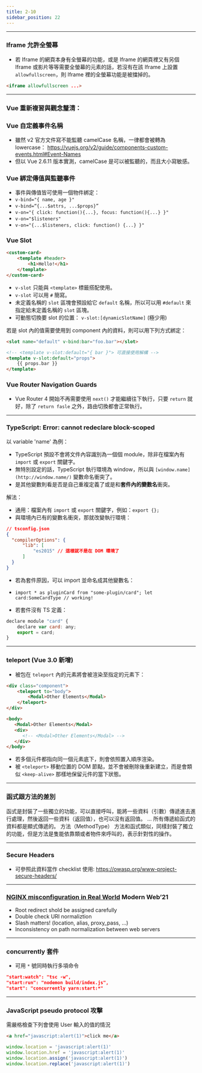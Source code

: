 ```yaml
---
title: 2-10
sidebar_position: 22
---
```


----------------
### Iframe 允許全螢幕

* 若 Iframe 的網頁本身有全螢幕的功能，或是 Iframe 的網頁裡又有另個 Iframe 或影片等等需要全螢幕的元素的話，若沒有在該 Iframe 上設置 `allowfullscreen`，則 Iframe 裡的全螢幕功能是被擋掉的。



```html
<iframe allowfullscreen ...>
```

----------------
### Vue 重新複習與觀念釐清：

### **Vue 自定義事件名稱**

* 雖然 v2 官方文件寫不能監聽 camelCase 名稱，一律都會被轉為 lowercase： https://vuejs.org/v2/guide/components-custom-events.html#Event-Names
* 但以 Vue 2.6.11 版本實測，camelCase 是可以被監聽的，而且大小寫敏感。

### Vue 綁定傳值與監聽事件

* 事件與傳值皆可使用一個物件綁定：
* `v-bind="{ name, age }"`
* `v-bind=“{...$attrs, ...$props}”`
* `v-on="{ click: function(){...}, focus: function(){...} }"`
* `v-on="$listeners"`
* `v-on="{...$listeners, click: function() {...} }"`

### Vue Slot

```html
<custom-card>
    <template #header>
        <h1>Hello!</h1>
    </template>
</custom-card>
```

* `v-slot` 只能與 `<template>` 標籤搭配使用。
* `v-slot` 可以用 `#` 簡寫。
* 未定義名稱的 `slot` 區塊會預設給它 `default` 名稱，所以可以用 `#default` 來指定給未定義名稱的 `slot` 區塊。
* 可動態切換要 slot 的位置： `v-slot:[dynamicSlotName]` (極少用)

若是 slot 內的值需要使用到 component 內的資料，則可以用下列方式綁定：

```html
<slot name="default" v-bind:bar="foo.bar"></slot>
```

```html
<!-- <template v-slot:default="{ bar }"> 可直接使用解構 -->
<template v-slot:default="props">
    {{ props.bar }}
</template>
```

### Vue Router Navigation Guards

* Vue Router 4 開始不再需要使用 `next()` 才能繼續往下執行，只要 `return` 就好，除了 `return fasle` 之外，路由切換都會正常執行。

----------------
### TypeScript: Error: **cannot redeclare block-scoped**

以 variable 'name' 為例：

* TypeScript 預設不會將文件內容識別為一個個 module，除非在檔案內有 `import` 或 `export` 關鍵字。
* 無特別設定的話，TypeScript 執行環境為 window，所以與 `[window.name](http://window.name/)` 變數命名衝突了。
* 是其他變數則看是否是自己重複定義了或是和**套件內的變數名**衝突。

解法：

* 通用：檔案內有 `import` 或 `export` 關鍵字，例如：`export {};`
* 與環境內已有的變數名衝突，那就改變執行環境：
```json
// tsconfig.json
{
  "compilerOptions": {
      "lib": [
          "es2015" // 這樣就不是在 DOM 環境了
      ]
  }
}
```

* 若為套件原因，可以 import 並命名成其他變數名：
* `import * as pluginCard from "some-plugin/card";
    let card:SomeCardType // working!`

* 若套件沒有 TS 定義：
```js
declare module "card" {
    declare var card: any;
    export = card;
}
```

----------------
### teleport (Vue 3.0 新增)

* 被包在 `teleport` 內的元素將會被渲染至指定的元素下：

```html
<div class="component">
    <teleport to="body">
        <Modal>Other Elements</Modal>
    </teleport>
</div>
```

```html
<body>
   <Modal>Other Elements</Modal> 
   <div>
      <!-- <Modal>Other Elements</Modal> -->
   </div>
</body>
```

* 若多個元件都指向同一個元素底下，則會依照置入順序渲染。
* 被 `<teleport>` 移動位置的 DOM 節點，並不會被刪除後重新建立，而是會類似 `<keep-alive>` 那樣地保留元件的當下狀態。

----------------
### 函式跟方法的差別

函式是封裝了一些獨立的功能，可以直接呼叫，能將一些資料（引數）傳遞進去進行處理，然後返回一些資料（返回值），也可以沒有返回值。 ... 所有傳遞給函式的資料都是顯式傳遞的。 方法（MethodType） 方法和函式類似，同樣封裝了獨立的功能，但是方法是隻能依靠類或者物件來呼叫的，表示針對性的操作。

----------------
### Secure Headers

* 可參照此資料當作 checklist 使用: https://owasp.org/www-project-secure-headers/

----------------
### [NGINX misconfiguration in Real World](https://modernweb.ithome.com.tw/session-inner#468)  Modern Web’21

* Root redirect shold be assigned carefully
* Double check URI normaliztion
* Slash matters! (location, alias, proxy_pass, ...)
* Inconsistency on path normalization between web servers

----------------
### concurrently 套件

* 可用 `*` 號同時執行多項命令

```json
"start:watch": "tsc -w",
"start:run": "nodemon build/index.js",
"start": "concurrently yarn:start:*"
```

----------------
### JavaScript pseudo protocol 攻擊

需嚴格檢查下列會使用 User 輸入的值的情況

```html
<a href="javascript:alert(1)">click me</a>
```

```js
window.location = 'javascript:alert(1)'
window.location.href = 'javascript:alert(1)'
window.location.assign('javascript:alert(1)')
window.location.replace('javascript:alert(1)')

```
